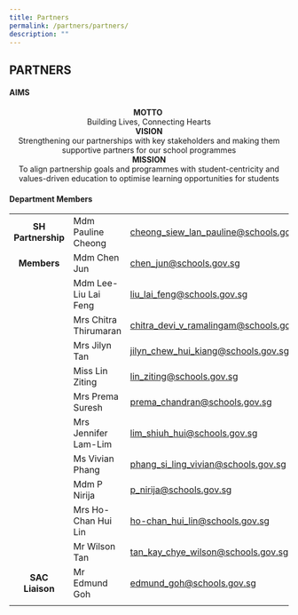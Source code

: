 ```yaml
---
title: Partners
permalink: /partners/partners/
description: ""
---
```

## PARTNERS

#### AIMS

<center>
	<b>MOTTO</b> <br>
Building Lives, Connecting Hearts</center>
<center>
	<b>VISION</b><br>
Strengthening our partnerships with key stakeholders and making them supportive partners for our school programmes</center>
<center>
	<b>MISSION</b><br>
To align partnership goals and programmes with student-centricity and values-driven education to optimise learning opportunities for students</center>

#### Department Members

|   |   |   |
|:-:|---|---|
| **SH Partnership**  | Mdm Pauline Cheong  | [cheong\_siew\_lan\_pauline@schools.gov.sg](mailto:cheong_siew_lan_pauline@schools.gov.sg)  |
| **Members**  | Mdm Chen Jun  | [chen\_jun@schools.gov.sg](mailto:chen_jun@schools.gov.sg)  |
|   | Mdm Lee-Liu Lai Feng  | [liu\_lai\_feng@schools.gov.sg](mailto:liu_lai_feng@schools.gov.sg)  |
|   | Mrs Chitra Thirumaran  | [chitra\_devi\_v\_ramalingam@schools.gov.sg](mailto:chitra_devi_v_ramalingam@schools.gov.sg)  |
|   | Mrs Jilyn Tan  | [jilyn\_chew\_hui\_kiang@schools.gov.sg](mailto:jilyn_chew_hui_kiang@schools.gov.sg)  |
|   | Miss Lin Ziting  | [lin\_ziting@schools.gov.sg](mailto:lin_ziting@schools.gov.sg)  |
|   | Mrs Prema Suresh  | [prema\_chandran@schools.gov.sg](mailto:prema_chandran@schools.gov.sg)  |
|   | Mrs Jennifer Lam-Lim  | [lim\_shiuh\_hui@schools.gov.sg](mailto:lim_shiuh_hui@schools.gov.sg)  |
|   | Ms Vivian Phang  | [phang\_si\_ling\_vivian@schools.gov.sg](mailto:phang_si_ling_vivian@schools.gov.sg)  |
|   | Mdm P Nirija  | [p\_nirija@schools.gov.sg](mailto:p_nirija@schools.gov.sg)  |
|   | Mrs Ho-Chan Hui Lin  | [ho-chan\_hui\_lin@schools.gov.sg](mailto:ho-chan_hui_lin@schools.gov.sg)  |
|   | Mr Wilson Tan  | [tan\_kay\_chye\_wilson@schools.gov.sg](mailto:tan_kay_chye_wilson@schools.gov.sg)  |
| **SAC Liaison**  | Mr Edmund Goh  | [edmund\_goh@schools.gov.sg](mailto:edmund_goh@schools.gov.sg)  |
|   |   |   |
